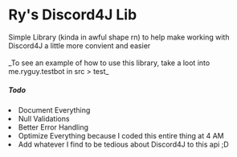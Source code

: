 <h1>Ry's Discord4J Lib</h1>
Simple Library (kinda in awful shape rn) to help make working with Discord4J a little more convient and easier <br>
<br>
_To see an example of how to use this library, take a loot into me.ryguy.testbot in src > test_
<br>
<h5>Todo</h5>
<li>Document Everything</li>
<li>Null Validations</li>
<li>Better Error Handling</li>
<li>Optimize Everything because I coded this entire thing at 4 AM</li>
<li>Add whatever I find to be tedious about Discord4J to this api ;D</li>